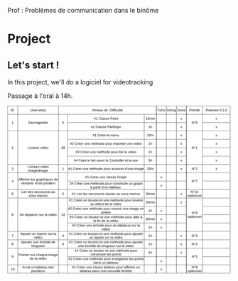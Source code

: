 Prof : Problèmes de communication dans le binôme

# Project

## Let's start !

In this project, we'll do a logiciel for videotracking

Passage à l'oral à 14h.

![image.png](./image.png)
